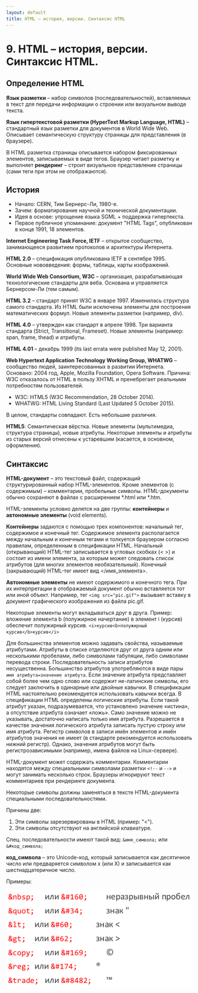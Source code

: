 ```yaml
---
layout: default
title: HTML – история, версии. Синтаксис HTML
---
```


# 9. HTML – история, версии. Синтаксис HTML.

## Определение HTML

**Язык разметки** – набор символов (последовательностей), вставляемых в текст для передачи информации о строении или визуальном выводе текста.

**Язык гипертекстовой разметки (HyperText Markup Language, HTML)** – стандартный язык разметки для документов в World Wide Web. Описывает семантическую структуру страницы для представления (в браузере).

В HTML разметка страницы описывается набором фиксированных элементов, записываемых в виде тегов. Браузер читает разметку и выполняет **рендеринг** – строит визуальное представление страницы (сами теги при этом не отображаются).

## История

* Начало: CERN, Тим Бернерс-Ли, 1980-e.
* Зачем: форматирование научной и технической документации.
* Идея в основе: упрощение языка SGML + поддержка гипертекста.
* Первое публичное упоминание: документ "HTML Tags", опубликован в конце 1991, 18 элементов.

**Internet Engineering Task Force, IETF** – открытое сообщество, занимающееся развитием протоколов и архитектуры Интернета.

**HTML 2.0** – спецификация опубликована IETF в сентябре 1995. Основные нововведения: формы, таблицы, карты изображений.

**World Wide Web Consortium, W3C** – организация, разрабатывающая технологические стандарты для веба. Основана и управляется Бернерсом-Ли (тем самым).

**HTML 3.2** – стандарт принят W3C в январе 1997. Изменилась структура самого стандарта. Из HTML были исключены элементы для построения математических формул. Новые элементы разметки (например, div).

**HTML 4.0** – утвержден как стандарт в апреле 1998. Три варианта стандарта (Strict, Transitional, Frameset). Новые элементы (например: span, frame, thead) и атрибуты.

**HTML 4.01** – декабрь 1999 (its last errata were published May 12, 2001).

**Web Hypertext Application Technology Working Group, WHATWG** – сообщество людей, заинтересованных в развитии Интернета. Основано: 2004 год, Apple, Mozilla Foundation, Opera Software. Причина: W3C отказалось от HTML в пользу XHTML и пренебрегает реальными потребностям пользователей.

* W3C: HTML5 (W3C Recommendation, 28 October 2014).
* WHATWG: HTML Living Standard (Last Updated 5 October 2015).

В целом, стандарты совпадают. Есть небольшие различия.

**HTML5**: Семантическая вёрстка. Новые элементы (мультимедиа, структура страницы), новые атрибуты. Некоторые элементы и атрибуты из старых версий отнесены к устаревшим (касается, в основном, оформления).

## Синтаксис

**HTML-документ** – это текстовый файл, содержащий структурированный набор HTML-элементов. Кроме элементов (с содержимым) – комментарии, пробельные символы. HTML-документы обычно сохраняют в файлах с расширением *.html или *.htm.

HTML-элементы условно делятся на две группы: **контейнеры** и **автономные элементы** (void elements).

**Контейнеры** задаются с помощью трех компонентов: начальный тег, содержимое и конечный тег. Содержимое элемента располагается между начальным и конечным тегами и толкуется браузером согласно правилам, определенным в спецификации HTML. Начальный (открывающий) HTML-тег записывается в угловых скобках (< >) и состоит из имени элемента, за которым может следовать список атрибутов (для многих элементов необязательный). Конечный (закрывающий) HTML-тег имеет вид </имя_элемента>.

**Автономные элементы** не имеют содержимого и конечного тега. При их интерпретации в отображаемый документ обычно вставляется тот или иной объект. Например, тег `<img src="pic.gif">` вызывает вставку в документ графического изображения из файла pic.gif.

Некоторые элементы могут вкладываться друг в друга. Пример: вложение элемента b (полужирное начертание) в элемент i (курсив) обеспечит полужирный курсив. `<i>курсив<b>полужирный курсив</b>курсив</i>`

Для большинства элементов можно задавать свойства, называемые атрибутами. Атрибуты в списке отделяются друг от друга одним или несколькими пробелами, либо символами табуляции, либо символами перевода строки. Последовательность записи атрибутов несущественна. Большинство атрибутов употребляются в виде пары `имя атрибута=значение атрибута`. Если значение атрибута представляет собой более чем одно слово или содержит не-латинские символы, его следует заключить в одинарные или двойные кавычки. В спецификации HTML настоятельно рекомендуется использовать кавычки всегда. В спецификации HTML определены логические атрибуты. Если такой атрибут указан, подразумевается, что установлено значение «истина», а отсутствие атрибута означает «ложь». Само значение можно не указывать, достаточно написать только имя атрибута. Разрешается в качестве значения логического атрибута записать пустую строку или имя атрибута. Регистр символов в записи имён элементов и имён атрибутов значения не имеет (в стандарте рекомендуется использовать нижний регистр). Однако, значения атрибутов могут быть регистрозависимыми (например, имена файлов на Linux-сервере).

HTML-документ может содержать комментарии. Комментарии находятся между специальными символами разметки `<!--` и `-->` и могут занимать несколько строк. Браузеры игнорируют текст комментариев при рендеринге документа.

Некоторые символы должны заменяться в тексте HTML-документа специальными последовательностями.

Причины две:

1. Эти символы зарезервированы в HTML (пример: "<").
2. Эти символы отсутствуют на английской клавиатуре.

Спец. последовательности имеют такой вид: `&имя_символа;` или `&#код_символа;`

**код_символа** – это Unicode-код, который записывается как десятичное число или предваряется символом x (или X) и записывается как шестнадцатеричное число.

Примеры:

![](images/chrome_2017-05-21_20-32-34.png)